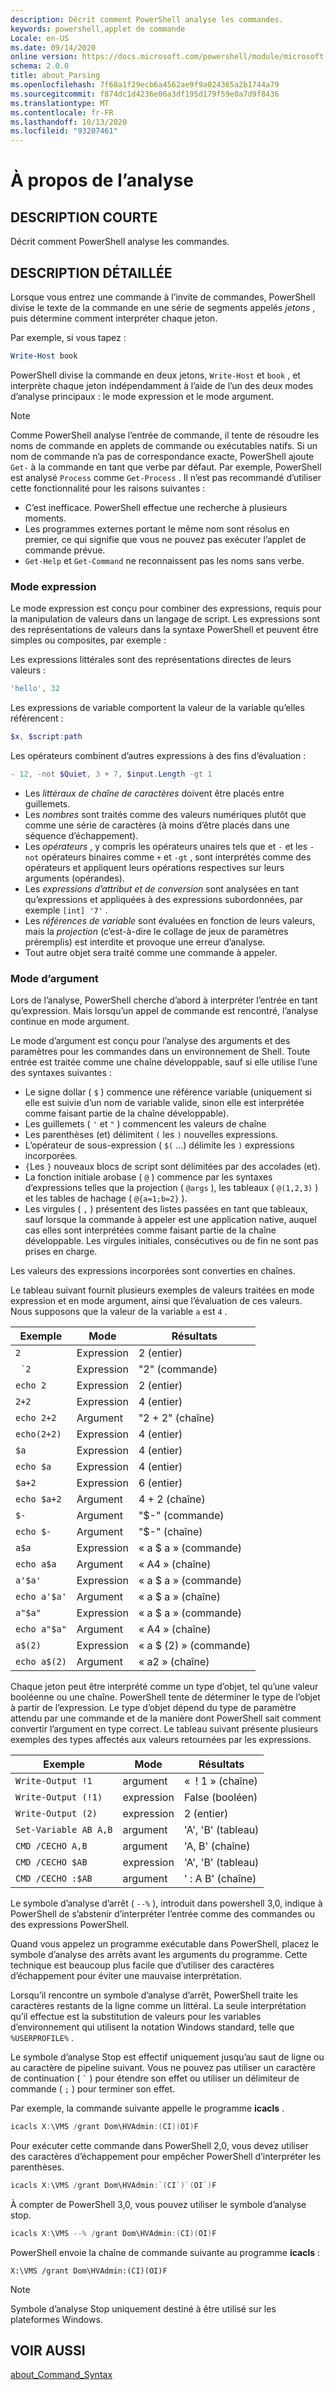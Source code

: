 ```yaml
---
description: Décrit comment PowerShell analyse les commandes.
keywords: powershell,applet de commande
Locale: en-US
ms.date: 09/14/2020
online version: https://docs.microsoft.com/powershell/module/microsoft.powershell.core/about/about_parsing?view=powershell-7.1&WT.mc_id=ps-gethelp
schema: 2.0.0
title: about_Parsing
ms.openlocfilehash: 7f68a1f29ecb6a4562ae9f9a024365a2b1744a79
ms.sourcegitcommit: f874dc1d4236e06a3df195d179f59e0a7d9f8436
ms.translationtype: MT
ms.contentlocale: fr-FR
ms.lasthandoff: 10/13/2020
ms.locfileid: "93207461"
---
```

# <a name="about-parsing"></a>À propos de l’analyse

## <a name="short-description"></a>DESCRIPTION COURTE
Décrit comment PowerShell analyse les commandes.

## <a name="long-description"></a>DESCRIPTION DÉTAILLÉE

Lorsque vous entrez une commande à l’invite de commandes, PowerShell divise le texte de la commande en une série de segments appelés _jetons_ , puis détermine comment interpréter chaque jeton.

Par exemple, si vous tapez :

```powershell
Write-Host book
```

PowerShell divise la commande en deux jetons, `Write-Host` et `book` , et interprète chaque jeton indépendamment à l’aide de l’un des deux modes d’analyse principaux : le mode expression et le mode argument.

> [!NOTE]
> Comme PowerShell analyse l’entrée de commande, il tente de résoudre les noms de commande en applets de commande ou exécutables natifs. Si un nom de commande n’a pas de correspondance exacte, PowerShell ajoute `Get-` à la commande en tant que verbe par défaut. Par exemple, PowerShell est analysé `Process` comme `Get-Process` . Il n’est pas recommandé d’utiliser cette fonctionnalité pour les raisons suivantes :
>
> - C’est inefficace. PowerShell effectue une recherche à plusieurs moments.
> - Les programmes externes portant le même nom sont résolus en premier, ce qui signifie que vous ne pouvez pas exécuter l’applet de commande prévue.
> - `Get-Help` et `Get-Command` ne reconnaissent pas les noms sans verbe.

### <a name="expression-mode"></a>Mode expression

Le mode expression est conçu pour combiner des expressions, requis pour la manipulation de valeurs dans un langage de script. Les expressions sont des représentations de valeurs dans la syntaxe PowerShell et peuvent être simples ou composites, par exemple :

Les expressions littérales sont des représentations directes de leurs valeurs : 

```powershell
'hello', 32
```

Les expressions de variable comportent la valeur de la variable qu’elles référencent : 

```powershell
$x, $script:path
```
Les opérateurs combinent d’autres expressions à des fins d’évaluation : 

```powershell
- 12, -not $Quiet, 3 + 7, $input.Length -gt 1
```

- Les _littéraux de chaîne de caractères_ doivent être placés entre guillemets.
- Les _nombres_ sont traités comme des valeurs numériques plutôt que comme une série de caractères (à moins d’être placés dans une séquence d’échappement).
- Les _opérateurs_ , y compris les opérateurs unaires tels que et `-` et les `-not` opérateurs binaires comme `+` et `-gt` , sont interprétés comme des opérateurs et appliquent leurs opérations respectives sur leurs arguments (opérandes).
- Les _expressions d’attribut et de conversion_ sont analysées en tant qu’expressions et appliquées à des expressions subordonnées, par exemple `[int] '7'` .
- Les _références de variable_ sont évaluées en fonction de leurs valeurs, mais la _projection_ (c’est-à-dire le collage de jeux de paramètres préremplis) est interdite et provoque une erreur d’analyse.
- Tout autre objet sera traité comme une commande à appeler.

### <a name="argument-mode"></a>Mode d’argument

Lors de l’analyse, PowerShell cherche d’abord à interpréter l’entrée en tant qu’expression. Mais lorsqu’un appel de commande est rencontré, l’analyse continue en mode argument.

Le mode d’argument est conçu pour l’analyse des arguments et des paramètres pour les commandes dans un environnement de Shell. Toute entrée est traitée comme une chaîne développable, sauf si elle utilise l’une des syntaxes suivantes :

- Le signe dollar ( `$` ) commence une référence variable (uniquement si elle est suivie d’un nom de variable valide, sinon elle est interprétée comme faisant partie de la chaîne développable).
- Les guillemets ( `'` et `"` ) commencent les valeurs de chaîne
- Les parenthèses (et) délimitent `(` les `)` nouvelles expressions.
- L’opérateur de sous-expression ( `$(` ...) délimite les `)` expressions incorporées.
- `{`Les `}` nouveaux blocs de script sont délimitées par des accolades (et).
- La fonction initiale arobase ( `@` ) commence par les syntaxes d’expressions telles que la projection ( `@args` ), les tableaux ( `@(1,2,3)` ) et les tables de hachage ( `@{a=1;b=2}` ).
- Les virgules ( `,` ) présentent des listes passées en tant que tableaux, sauf lorsque la commande à appeler est une application native, auquel cas elles sont interprétées comme faisant partie de la chaîne développable. Les virgules initiales, consécutives ou de fin ne sont pas prises en charge.

<!--
01234567890123456789012345678901234567890123456789012345678901234567890123456789
-->
Les valeurs des expressions incorporées sont converties en chaînes.

Le tableau suivant fournit plusieurs exemples de valeurs traitées en mode expression et en mode argument, ainsi que l’évaluation de ces valeurs. Nous supposons que la valeur de la variable `a` est `4` .

|       Exemple        |    Mode    |      Résultats       |
| -------------------- | ---------- | ----------------- |
| `2`                  | Expression | 2 (entier)       |
| `` `2``              | Expression | "2" (commande)     |
| `echo 2`             | Expression | 2 (entier)       |
| `2+2`                | Expression | 4 (entier)       |
| `echo 2+2`           | Argument   | "2 + 2" (chaîne)    |
| `echo(2+2)`          | Expression | 4 (entier)       |
| `$a`                 | Expression | 4 (entier)       |
| `echo $a`            | Expression | 4 (entier)       |
| `$a+2`               | Expression | 6 (entier)       |
| `echo $a+2`          | Argument   | 4 + 2 (chaîne)      |
| `$-`                 | Argument   | "$-" (commande)    |
| `echo $-`            | Argument   | "$-" (chaîne)     |
| `a$a`                | Expression | « a $ a » (commande)   |
| `echo a$a`           | Argument   | « A4 » (chaîne)     |
| `a'$a'`              | Expression | « a $ a » (commande)   |
| `echo a'$a'`         | Argument   | « a $ a » (chaîne)    |
| `a"$a"`              | Expression | « a $ a » (commande)   |
| `echo a"$a"`         | Argument   | « A4 » (chaîne)     |
| `a$(2)`              | Expression | « a $ (2) » (commande) |
| `echo a$(2)`         | Argument   | « a2 » (chaîne)     |

Chaque jeton peut être interprété comme un type d’objet, tel qu’une valeur booléenne ou une chaîne. PowerShell tente de déterminer le type de l’objet à partir de l’expression.
Le type d’objet dépend du type de paramètre attendu par une commande et de la manière dont PowerShell sait comment convertir l’argument en type correct. Le tableau suivant présente plusieurs exemples des types affectés aux valeurs retournées par les expressions.

|       Exemple          |    Mode    |     Résultats      |
| ---------------------- | ---------- | --------------- |
| `Write-Output !1`      | argument   | «  ! 1 » (chaîne)   |
| `Write-Output (!1)`    | expression | False (booléen) |
| `Write-Output (2)`     | expression | 2 (entier)     |
| `Set-Variable AB A,B`  | argument   | 'A', 'B' (tableau) |
| `CMD /CECHO A,B`       | argument   | 'A, B' (chaîne)  |
| `CMD /CECHO $AB`       | expression | 'A', 'B' (tableau) |
| `CMD /CECHO :$AB`      | argument   | ' : A B' (chaîne) |

Le symbole d’analyse d’arrêt ( `--%` ), introduit dans powershell 3,0, indique à PowerShell de s’abstenir d’interpréter l’entrée comme des commandes ou des expressions PowerShell.

Quand vous appelez un programme exécutable dans PowerShell, placez le symbole d’analyse des arrêts avant les arguments du programme. Cette technique est beaucoup plus facile que d’utiliser des caractères d’échappement pour éviter une mauvaise interprétation.

Lorsqu’il rencontre un symbole d’analyse d’arrêt, PowerShell traite les caractères restants de la ligne comme un littéral. La seule interprétation qu’il effectue est la substitution de valeurs pour les variables d’environnement qui utilisent la notation Windows standard, telle que `%USERPROFILE%` .

Le symbole d’analyse Stop est effectif uniquement jusqu’au saut de ligne ou au caractère de pipeline suivant. Vous ne pouvez pas utiliser un caractère de continuation ( `` ` `` ) pour étendre son effet ou utiliser un délimiteur de commande ( `;` ) pour terminer son effet.

Par exemple, la commande suivante appelle le programme **icacls** .

```powershell
icacls X:\VMS /grant Dom\HVAdmin:(CI)(OI)F
```

Pour exécuter cette commande dans PowerShell 2,0, vous devez utiliser des caractères d’échappement pour empêcher PowerShell d’interpréter les parenthèses.

```powershell
icacls X:\VMS /grant Dom\HVAdmin:`(CI`)`(OI`)F
```

À compter de PowerShell 3,0, vous pouvez utiliser le symbole d’analyse stop.

```powershell
icacls X:\VMS --% /grant Dom\HVAdmin:(CI)(OI)F
```

PowerShell envoie la chaîne de commande suivante au programme **icacls** :

`X:\VMS /grant Dom\HVAdmin:(CI)(OI)F`

> [!NOTE]
> Symbole d’analyse Stop uniquement destiné à être utilisé sur les plateformes Windows.

## <a name="see-also"></a>VOIR AUSSI

[about_Command_Syntax](about_Command_Syntax.md)
